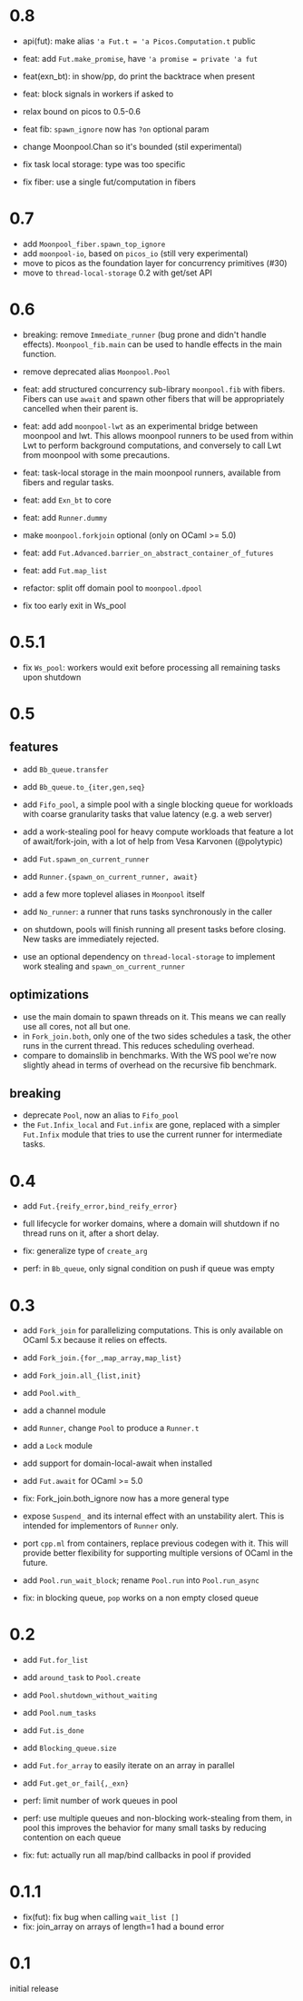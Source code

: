 
# 0.8

- api(fut): make alias `'a Fut.t = 'a Picos.Computation.t` public
- feat: add `Fut.make_promise`, have `'a promise = private 'a fut`
- feat(exn_bt): in show/pp, do print the backtrace when present
- feat: block signals in workers if asked to
- relax bound on picos to 0.5-0.6
- feat fib: `spawn_ignore` now has `?on` optional param
- change Moonpool.Chan so it's bounded (stil experimental)

- fix task local storage: type was too specific
- fix fiber: use a single fut/computation in fibers

# 0.7

- add `Moonpool_fiber.spawn_top_ignore`
- add `moonpool-io`, based on `picos_io` (still very experimental)
- move to picos as the foundation layer for concurrency primitives (#30)
- move to `thread-local-storage` 0.2 with get/set API

# 0.6

- breaking: remove `Immediate_runner` (bug prone and didn't
    handle effects). `Moonpool_fib.main` can be used to handle
    effects in the main function.
- remove deprecated alias `Moonpool.Pool`

- feat: add structured concurrency sub-library `moonpool.fib` with
    fibers. Fibers can use `await` and spawn other fibers that will
    be appropriately cancelled when their parent is.
- feat: add add `moonpool-lwt` as an experimental bridge between moonpool and lwt.
    This allows moonpool runners to be used from within Lwt to
    perform background computations, and conversely to call Lwt from
    moonpool with some precautions.
- feat: task-local storage in the main moonpool runners, available from
    fibers and regular tasks.
- feat: add `Exn_bt` to core
- feat: add `Runner.dummy`
- make `moonpool.forkjoin` optional (only on OCaml >= 5.0)
- feat: add `Fut.Advanced.barrier_on_abstract_container_of_futures`
- feat: add `Fut.map_list`

- refactor: split off domain pool to `moonpool.dpool`
- fix too early exit in Ws_pool

# 0.5.1

- fix `Ws_pool`: workers would exit before processing
    all remaining tasks upon shutdown

# 0.5

## features

- add `Bb_queue.transfer`
- add `Bb_queue.to_{iter,gen,seq}`
- add `Fifo_pool`, a simple pool with a single blocking queue for
    workloads with coarse granularity tasks that value
    latency (e.g. a web server)
- add a work-stealing pool for heavy compute workloads that
    feature a lot of await/fork-join, with a lot of help
    from Vesa Karvonen (@polytypic)
- add `Fut.spawn_on_current_runner`
- add `Runner.{spawn_on_current_runner, await}`
- add a few more toplevel aliases in `Moonpool` itself
- add `No_runner`: a runner that runs tasks synchronously in the caller
- on shutdown, pools will finish running all present tasks before
    closing. New tasks are immediately rejected.

- use an optional dependency on `thread-local-storage` to
    implement work stealing and `spawn_on_current_runner`

## optimizations

- use the main domain to spawn threads on it. This means we can really
    use all cores, not all but one.
- in `Fork_join.both`, only one of the two sides schedules a task,
    the other runs in the current thread. This reduces scheduling overhead.
- compare to domainslib in benchmarks. With the WS pool we're now slightly
    ahead in terms of overhead on the recursive fib benchmark.

## breaking

- deprecate `Pool`, now an alias to `Fifo_pool`
- the `Fut.Infix_local` and `Fut.infix` are gone, replaced with
    a simpler `Fut.Infix` module that tries to use the current runner
    for intermediate tasks.

# 0.4

- add `Fut.{reify_error,bind_reify_error}`
- full lifecycle for worker domains, where a domain
    will shutdown if no thread runs on it, after a
    short delay.

- fix: generalize type of `create_arg`
- perf: in `Bb_queue`, only signal condition on push if queue was empty

# 0.3

- add `Fork_join` for parallelizing computations. This is only
    available on OCaml 5.x because it relies on effects.
- add `Fork_join.{for_,map_array,map_list}`
- add `Fork_join.all_{list,init}`
- add `Pool.with_`
- add a channel module
- add `Runner`, change `Pool` to produce a `Runner.t`
- add a `Lock` module
- add support for domain-local-await when installed
- add `Fut.await` for OCaml >= 5.0

- fix: Fork_join.both_ignore now has a more general type

- expose `Suspend_` and its internal effect with an unstability alert.
    This is intended for implementors of `Runner` only.
- port `cpp.ml` from containers, replace previous codegen with it.
    This will provide better flexibility for supporting multiple versions
    of OCaml in the future.
- add `Pool.run_wait_block`; rename `Pool.run` into `Pool.run_async`
- fix: in blocking queue, `pop` works on a non empty closed queue

# 0.2

- add `Fut.for_list`
- add `around_task` to `Pool.create`
- add `Pool.shutdown_without_waiting`
- add `Pool.num_tasks`
- add `Fut.is_done`
- add `Blocking_queue.size`
- add `Fut.for_array` to easily iterate on an array in parallel
- add `Fut.get_or_fail{,_exn}`

- perf: limit number of work queues in pool
- perf: use multiple queues and non-blocking work-stealing from them, in pool
    this improves the behavior for many small tasks by reducing contention on
    each queue

- fix: fut: actually run all map/bind callbacks in pool if provided

# 0.1.1

- fix(fut): fix bug when calling `wait_list []`
- fix: join_array on arrays of length=1 had a bound error

# 0.1

initial release
